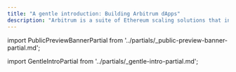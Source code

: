 ```yaml
---
title: "A gentle introduction: Building Arbitrum dApps"
description: "Arbitrum is a suite of Ethereum scaling solutions that includes Arbitrum One, Arbitrum Nova, Stylus, and the Arbitrum Bridge. This guide introduces you to decentralized apps on Arbitrum: what they are, how they work, and the value that they provide."
---
```


import PublicPreviewBannerPartial from '../partials/_public-preview-banner-partial.md'; 

<PublicPreviewBannerPartial />

import GentleIntroPartial from '../partials/_gentle-intro-partial.md';

<GentleIntroPartial />